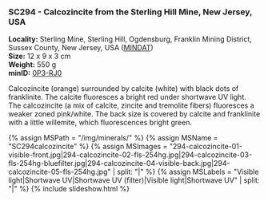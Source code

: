 
### SC294 - Calcozincite from the Sterling Hill Mine, New Jersey, USA

**Locality:**  Sterling Mine, Sterling Hill, Ogdensburg, Franklin Mining District, Sussex County, New Jersey, USA ([MINDAT](https://www.mindat.org/loc-3948.html))  
**Size:** 12 x 9 x 3 cm  
**Weight:** 550 g  
**minID:** [0P3-RJ0](https://www.mindat.org/0P3-RJ0)

Calcozincite (orange) surrounded by calcite (white) with black dots of
franklinite. The calcite fluoresces a bright red under shortwave UV light. The
calcozincite (a mix of calcite, zincite and tremolite fibers) fluoresces a
weaker zoned pink/white. The back size is covered by calcite and franklinite
with a little willemite, which fluorescences bright green.

{% assign MSPath = "/img/minerals/" %}
{% assign MSName = "SC294calcozincite" %}
{% assign MSImages = "294-calcozincite-01-visible-front.jpg|294-calcozincite-02-fls-254hg.jpg|294-calcozincite-03-fls-254hg-bluefilter.jpg|294-calcozincite-04-visible-back.jpg|294-calcozincite-05-fls-254hg.jpg" | split: "|" %}
{% assign MSLabels = "Visible light|Shortwave UV|Shortwave UV (filter)|Visible light|Shortwave UV" | split: "|" %}
{% include slideshow.html %}

